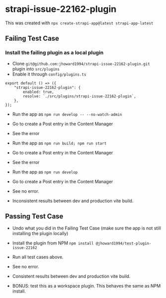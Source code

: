 # strapi-issue-22162-plugin

This was created with `npx create-strapi-app@latest strapi-app-latest`

## Failing Test Case

### Install the failing plugin as a local plugin

- Clone `git@github.com:jhoward1994/strapi-issue-22162-plugin.git` plugin into `src/plugins`
- Enable it through `config/plugins.ts`

```
export default () => ({
    "strapi-issue-22162-plugin": {
        enabled: true,
        resolve: `./src/plugins/strapi-issue-22162-plugin`,
    },
});
```

- Run the app as `npm run develop -- --no-watch-admin`
- Go to create a Post entry in the Content Manager
- See the error

- Run the app as `npm run build; npm run start`
- Go to create a Post entry in the Content Manager
- See the error

- Run the app as `npm run develop`
- Go to create a Post entry in the Content Manager
- See no error.
- Inconsistent results between dev and production vite build.

## Passing Test Case

- Undo what you did in the Failing Test Case (make sure the app is not still installing the plugin locally)

- Install the plugin from NPM `npm install @jhoward1994/test-plugin-issue-22162`
- Run all test cases above.
- See no error.
- Consistent results between dev and production vite build.

- BONUS: test this as a workspace plugin. This behaves the same as NPM install.
